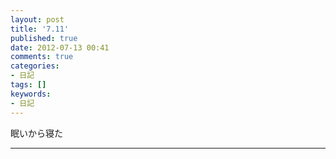 ```yaml
---
layout: post
title: '7.11'
published: true
date: 2012-07-13 00:41
comments: true
categories:
- 日記
tags: []
keywords:
- 日記
---
```

眠いから寝た

---

